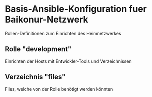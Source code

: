 # Basis-Ansible-Konfiguration fuer Baikonur-Netzwerk
Rollen-Definitionen zum Einrichten des Heimnetzwerkes

## Rolle "development"
Einrichten der Hosts mit Entwickler-Tools und Verzeichnissen

## Verzeichnis "files"
Files, welche von der Rolle benötigt werden könnten
